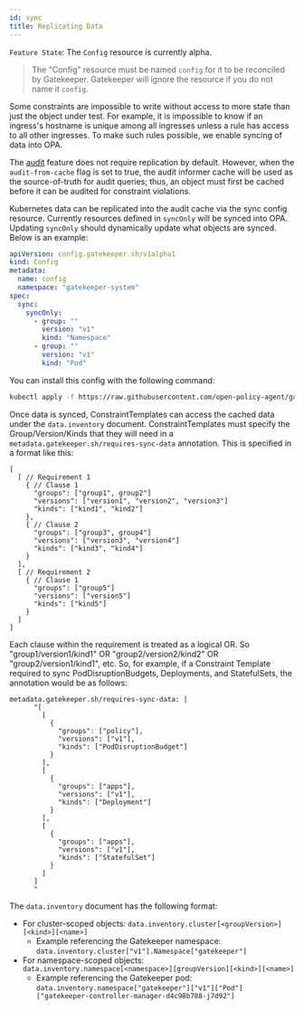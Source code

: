 ```yaml
---
id: sync
title: Replicating Data
---
```


`Feature State`: The `Config` resource is currently alpha.

> The "Config" resource must be named `config` for it to be reconciled by Gatekeeper. Gatekeeper will ignore the resource if you do not name it `config`.

Some constraints are impossible to write without access to more state than just the object under test. For example, it is impossible to know if an ingress's hostname is unique among all ingresses unless a rule has access to all other ingresses. To make such rules possible, we enable syncing of data into OPA.

The [audit](audit.md) feature does not require replication by default. However, when the ``audit-from-cache`` flag is set to true, the audit informer cache will be used as the source-of-truth for audit queries; thus, an object must first be cached before it can be audited for constraint violations.

Kubernetes data can be replicated into the audit cache via the sync config resource. Currently resources defined in `syncOnly` will be synced into OPA. Updating `syncOnly` should dynamically update what objects are synced. Below is an example:

```yaml
apiVersion: config.gatekeeper.sh/v1alpha1
kind: Config
metadata:
  name: config
  namespace: "gatekeeper-system"
spec:
  sync:
    syncOnly:
      - group: ""
        version: "v1"
        kind: "Namespace"
      - group: ""
        version: "v1"
        kind: "Pod"
```

You can install this config with the following command:

```sh
kubectl apply -f https://raw.githubusercontent.com/open-policy-agent/gatekeeper/master/demo/basic/sync.yaml
```
Once data is synced, ConstraintTemplates can access the cached data under the `data.inventory` document. ConstraintTemplates must specify the Group/Version/Kinds that they will need in a `metadata.gatekeeper.sh/requires-sync-data` annotation. This is specified in a format like this:
```
[
  [ // Requirement 1
    { // Clause 1
      "groups": ["group1", group2"]
      "versions": ["version1", "version2", "version3"]
      "kinds": ["kind1", "kind2"]
    },
    { // Clause 2
      "groups": ["group3", group4"]
      "versions": ["version3", "version4"]
      "kinds": ["kind3", "kind4"]
    }
  ],
  [ // Requirement 2
    { // Clause 1
      "groups": ["group5"]
      "versions": ["version5"]
      "kinds": ["kind5"]
    }
  ]
]
```
Each clause within the requirement is treated as a logical OR. So "group1/version1/kind1" OR "group2/version2/kind2" OR "group2/version1/kind1", etc.
So, for example, if a Constraint Template required to sync PodDisruptionBudgets, Deployments, and StatefulSets, the annotation would be as follows:
```
metadata.gatekeeper.sh/requires-sync-data: |
      "[
        [
          {
            "groups": ["policy"],
            "versions": ["v1"],
            "kinds": ["PodDisruptionBudget"]
          }
        ],
        [
          {
            "groups": ["apps"],
            "versions": ["v1"],
            "kinds": ["Deployment"]
          }
        ],
        [
          {
            "groups": ["apps"],
            "versions": ["v1"],
            "kinds": ["StatefulSet"]
          }
        ]
      ]
      "
```

The `data.inventory` document has the following format:

  * For cluster-scoped objects: `data.inventory.cluster[<groupVersion>][<kind>][<name>]`
     * Example referencing the Gatekeeper namespace: `data.inventory.cluster["v1"].Namespace["gatekeeper"]`
  * For namespace-scoped objects: `data.inventory.namespace[<namespace>][groupVersion][<kind>][<name>]`
     * Example referencing the Gatekeeper pod: `data.inventory.namespace["gatekeeper"]["v1"]["Pod"]["gatekeeper-controller-manager-d4c98b788-j7d92"]`
